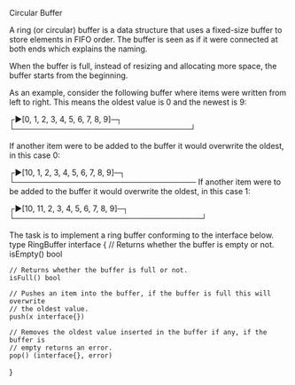 Circular Buffer

 A ring (or circular) buffer is a data structure that uses a fixed-size
 buffer to store elements in FIFO order. The buffer is seen as if it were
 connected at both ends which explains the naming.

 When the buffer is full, instead of resizing and allocating more space,
 the buffer starts from the beginning.

 As an example, consider the following buffer where items were written from
 left to right. This means the oldest value is 0 and the newest is 9:

 ┌▶[0, 1, 2, 3, 4, 5, 6, 7, 8, 9]─┐
 └────────────────────────────────┘

 If another item were to be added to the buffer it would overwrite the oldest,
 in this case 0:

 ┌▶[10, 1, 2, 3, 4, 5, 6, 7, 8, 9]─┐
 └─────────────────────────────────
 If another item were to be added to the buffer it would overwrite the oldest,
 in this case 1:

 ┌▶[10, 11, 2, 3, 4, 5, 6, 7, 8, 9]─┐
 └──────────────────────────────────┘

 The task is to implement a ring buffer conforming to the interface below.
type RingBuffer interface {
	// Returns whether the buffer is empty or not.
	isEmpty() bool

	// Returns whether the buffer is full or not.
	isFull() bool

	// Pushes an item into the buffer, if the buffer is full this will overwrite
	// the oldest value.
	push(x interface{})

	// Removes the oldest value inserted in the buffer if any, if the buffer is
	// empty returns an error.
	pop() (interface{}, error)
}
